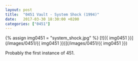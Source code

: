 ```yaml
---
layout: post
title:  "0451 Vault - System Shock (1994)"
date:   2017-03-30 18:30:00 +0200
categories: ["0451"]
---
```

{% assign img0451 = "system_shock.jpg" %}
[![{{ img0451 }}](/images/0451/{{ img0451 }})](/images/0451/{{ img0451 }})

Probably the first instance of 451.
